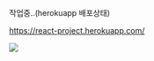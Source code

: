 작업중..(herokuapp 배포상태)

https://react-project.herokuapp.com/


<img src="https://capsule-render.vercel.app/api?type=wave&color=auto&height=300&section=header&text=capsule%20render&fontSize=90" />
